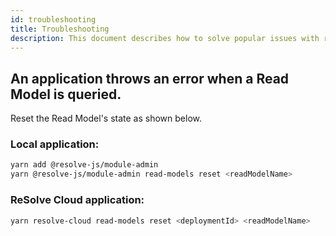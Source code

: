```yaml
---
id: troubleshooting
title: Troubleshooting
description: This document describes how to solve popular issues with reSolve applications.
---
```


## An application throws an error when a Read Model is queried.

Reset the Read Model's state as shown below.

### Local application:

```bash
yarn add @resolve-js/module-admin
yarn @resolve-js/module-admin read-models reset <readModelName>
```

### ReSolve Cloud application:

```bash
yarn resolve-cloud read-models reset <deploymentId> <readModelName>
```
